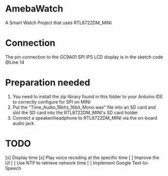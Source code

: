 # AmebaWatch
A Smart Watch Project that uses RTL8722DM_MINI

# Connection
The pin connection to the GC9A01 SPI IPS LCD display is in the sketch code @Line 14

# Preparation needed
1. You need to install the zip library found in this folder to your Arduino IDE to correctly configure for SPI on MINI
2. Put the "Time_Audio_16khz_16bit_Mono.wav" file into an SD card and slot the SD card into the RTL8722DM_MINI's SD card holder
3. Connect a speaker/headphone to RTL8722DM_MINI via the on-board audio jack


# TODO
[x] Display time
[x] Play voice recoding at the specific time
[ ] Improve the UI
[ ] Use NTP to retrieve network time
[ ] Implement Google Text-to-Speech 

